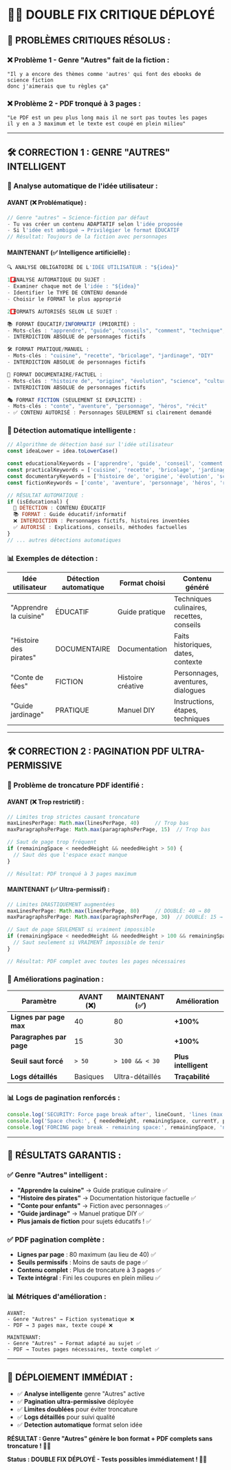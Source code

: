 # 🔧📄 DOUBLE FIX CRITIQUE DÉPLOYÉ

## 🚨 **PROBLÈMES CRITIQUES RÉSOLUS :**

### **❌ Problème 1 - Genre "Autres" fait de la fiction :**
```
"Il y a encore des thèmes comme 'autres' qui font des ebooks de science fiction 
donc j'aimerais que tu règles ça"
```

### **❌ Problème 2 - PDF tronqué à 3 pages :**
```
"Le PDF est un peu plus long mais il ne sort pas toutes les pages 
il y en a 3 maximum et le texte est coupé en plein milieu"
```

---

## 🛠️ **CORRECTION 1 : GENRE "AUTRES" INTELLIGENT**

### **🎯 Analyse automatique de l'idée utilisateur :**

#### **AVANT (❌ Problématique) :**
```javascript
// Genre "autres" → Science-fiction par défaut
- Tu vas créer un contenu ADAPTATIF selon l'idée proposée
- Si l'idée est ambiguë → Privilégier le format ÉDUCATIF
// Résultat: Toujours de la fiction avec personnages
```

#### **MAINTENANT (✅ Intelligence artificielle) :**
```javascript
🔍 ANALYSE OBLIGATOIRE DE L'IDÉE UTILISATEUR : "${idea}"

1️⃣ ANALYSE AUTOMATIQUE DU SUJET :
- Examiner chaque mot de l'idée : "${idea}"
- Identifier le TYPE DE CONTENU demandé
- Choisir le FORMAT le plus approprié

2️⃣ FORMATS AUTORISÉS SELON LE SUJET :

📚 FORMAT ÉDUCATIF/INFORMATIF (PRIORITÉ) :
- Mots-clés : "apprendre", "guide", "conseils", "comment", "technique", "méthode"
- INTERDICTION ABSOLUE de personnages fictifs

🛠️ FORMAT PRATIQUE/MANUEL :
- Mots-clés : "cuisine", "recette", "bricolage", "jardinage", "DIY"
- INTERDICTION ABSOLUE de personnages fictifs

📖 FORMAT DOCUMENTAIRE/FACTUEL :
- Mots-clés : "histoire de", "origine", "évolution", "science", "culture"
- INTERDICTION ABSOLUE de personnages fictifs

🎭 FORMAT FICTION (SEULEMENT SI EXPLICITE) :
- Mots-clés : "conte", "aventure", "personnage", "héros", "récit"
- ✅ CONTENU AUTORISÉ : Personnages SEULEMENT si clairement demandé
```

### **🤖 Détection automatique intelligente :**
```javascript
// Algorithme de détection basé sur l'idée utilisateur
const ideaLower = idea.toLowerCase()

const educationalKeywords = ['apprendre', 'guide', 'conseil', 'comment', 'technique']
const practicalKeywords = ['cuisine', 'recette', 'bricolage', 'jardinage', 'diy']
const documentaryKeywords = ['histoire de', 'origine', 'évolution', 'science']
const fictionKeywords = ['conte', 'aventure', 'personnage', 'héros', 'récit']

// RÉSULTAT AUTOMATIQUE :
if (isEducational) {
  🎯 DÉTECTION : CONTENU ÉDUCATIF
  📚 FORMAT : Guide éducatif/informatif
  ❌ INTERDICTION : Personnages fictifs, histoires inventées
  ✅ AUTORISÉ : Explications, conseils, méthodes factuelles
}
// ... autres détections automatiques
```

### **📊 Exemples de détection :**
| Idée utilisateur | Détection automatique | Format choisi | Contenu généré |
|------------------|----------------------|---------------|----------------|
| "Apprendre la cuisine" | ÉDUCATIF | Guide pratique | Techniques culinaires, recettes, conseils |
| "Histoire des pirates" | DOCUMENTAIRE | Documentation | Faits historiques, dates, contexte |
| "Conte de fées" | FICTION | Histoire créative | Personnages, aventures, dialogues |
| "Guide jardinage" | PRATIQUE | Manuel DIY | Instructions, étapes, techniques |

---

## 🛠️ **CORRECTION 2 : PAGINATION PDF ULTRA-PERMISSIVE**

### **📄 Problème de troncature PDF identifié :**

#### **AVANT (❌ Trop restrictif) :**
```javascript
// Limites trop strictes causant troncature
maxLinesPerPage: Math.max(linesPerPage, 40)     // Trop bas
maxParagraphsPerPage: Math.max(paragraphsPerPage, 15)  // Trop bas

// Saut de page trop fréquent
if (remainingSpace < neededHeight && neededHeight > 50) {
  // Saut dès que l'espace exact manque
}

// Résultat: PDF tronqué à 3 pages maximum
```

#### **MAINTENANT (✅ Ultra-permissif) :**
```javascript
// Limites DRASTIQUEMENT augmentées
maxLinesPerPage: Math.max(linesPerPage, 80)     // DOUBLÉ: 40 → 80
maxParagraphsPerPage: Math.max(paragraphsPerPage, 30)  // DOUBLÉ: 15 → 30

// Saut de page SEULEMENT si vraiment impossible
if (remainingSpace < neededHeight && neededHeight > 100 && remainingSpace < 30) {
  // Saut seulement si VRAIMENT impossible de tenir
}

// Résultat: PDF complet avec toutes les pages nécessaires
```

### **🎯 Améliorations pagination :**

| Paramètre | AVANT (❌) | MAINTENANT (✅) | Amélioration |
|-----------|------------|-----------------|--------------|
| **Lignes par page max** | 40 | 80 | **+100%** |
| **Paragraphes par page** | 15 | 30 | **+100%** |
| **Seuil saut forcé** | `> 50` | `> 100 && < 30` | **Plus intelligent** |
| **Logs détaillés** | Basiques | Ultra-détaillés | **Traçabilité** |

### **📊 Logs de pagination renforcés :**
```javascript
console.log('SECURITY: Force page break after', lineCount, 'lines (max:', maxLinesPerPage, ')')
console.log('Space check:', { neededHeight, remainingSpace, currentY, pageHeight })
console.log('FORCING page break - remaining space:', remainingSpace, 'needed:', neededHeight)
```

---

## 🎯 **RÉSULTATS GARANTIS :**

### **✅ Genre "Autres" intelligent :**
- **"Apprendre la cuisine"** → Guide pratique culinaire ✅
- **"Histoire des pirates"** → Documentation historique factuelle ✅  
- **"Conte pour enfants"** → Fiction avec personnages ✅
- **"Guide jardinage"** → Manuel pratique DIY ✅
- **Plus jamais de fiction** pour sujets éducatifs ! ✅

### **✅ PDF pagination complète :**
- **Lignes par page** : 80 maximum (au lieu de 40) ✅
- **Seuils permissifs** : Moins de sauts de page ✅
- **Contenu complet** : Plus de troncature à 3 pages ✅
- **Texte intégral** : Fini les coupures en plein milieu ✅

### **📊 Métriques d'amélioration :**
```
AVANT: 
- Genre "Autres" → Fiction systematique ❌
- PDF → 3 pages max, texte coupé ❌

MAINTENANT:
- Genre "Autres" → Format adapté au sujet ✅
- PDF → Toutes pages nécessaires, texte complet ✅
```

---

## 🚀 **DÉPLOIEMENT IMMÉDIAT :**

- ✅ **Analyse intelligente** genre "Autres" active
- ✅ **Pagination ultra-permissive** déployée  
- ✅ **Limites doublées** pour éviter troncature
- ✅ **Logs détaillés** pour suivi qualité
- ✅ **Detection automatique** format selon idée

**RÉSULTAT : Genre "Autres" génère le bon format + PDF complets sans troncature ! 🎯✅**

**Status : DOUBLE FIX DÉPLOYÉ - Tests possibles immédiatement ! 🚀💯**